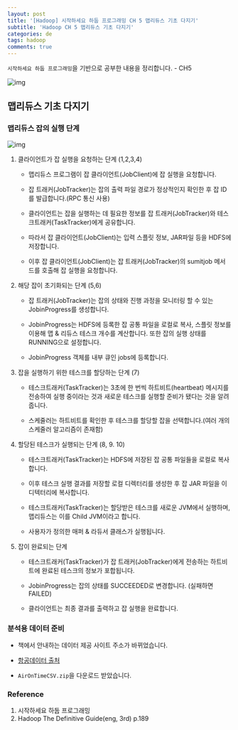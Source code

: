 ```yaml
---
layout: post
title: '[Hadoop] 시작하세요 하둡 프로그래밍 CH 5 맵리듀스 기초 다지기'
subtitle: 'Hadoop CH 5 맵리듀스 기초 다지기'
categories: de
tags: hadoop
comments: true
---
```

`시작하세요 하둡 프로그래밍`을 기반으로 공부한 내용을 정리합니다. - CH5

![img](/assets/img/post/hadoop/hadoop_book.png)

## 맵리듀스 기초 다지기

### 맵리듀스 잡의 실행 단계

![img](/assets/img/post/hadoop/2021-1-28-hadoop-5-0.jpg)

1. 클라이언트가 잡 실행을 요청하는 단계 (1,2,3,4)

    - 맵리듀스 프로그램이 잡 클라이언트(JobClient)에 잡 실행을 요청합니다.

    - 잡 트래커(JobTracker)는 잡의 출력 파일 경로가 정상적인지 확인한 후 잡 ID를 발급합니다.(RPC 통신 사용)

    - 클라이언트는 잡을 실행하는 데 필요한 정보를 잡 트래커(JobTracker)와 테스크트래커(TaskTracker)에게 공유합니다.

    - 따라서 잡 클라이언트(JobClient)는 입력 스플릿 정보, JAR파일 등을 HDFS에 저장합니다.

    - 이후 잡 클라이언트(JobClient)는 잡 트래커(JobTracker)의 sumitjob 메서드를 호출해 잡 실행을 요청합니다.

2. 해당 잡이 초기화되는 단계 (5,6)

    - 잡 트래커(JobTracker)는 잡의 상태와 진행 과정을 모니터링 할 수 있는 JobinProgress를 생성합니다.

    - JobinProgress는 HDFS에 등록한 잡 공통 파일을 로컬로 복사, 스플릿 정보를 이용해 맵 & 리듀스 테스크 개수를 계산합니다. 또한 잡의 실행 상태를 RUNNING으로 설정합니다.

    - JobinProgress 객체를 내부 큐인 jobs에 등록합니다.

3. 잡을 실행하기 위한 테스크를 할당하는 단계 (7)

    - 테스크트래커(TaskTracker)는 3초에 한 번씩 하트비트(heartbeat) 메시지를 전송하여 실행 중이라는 것과 새로운 테스크를 실행할 준비가 됐다는 것을 알려줍니다.

    - 스케줄러는 하트비트를 확인한 후 테스크를 할당할 잡을 선택합니다.(여러 개의 스케줄러 알고리즘이 존재함)

4. 할당된 테스크가 실행되는 단계 (8, 9. 10)

    - 테스크트래커(TaskTracker)는  HDFS에 저장된 잡 공통 파일들을 로컬로 복사합니다.

    - 이후 테스크 실행 결과를 저장할 로컬 디렉터리를 생성한 후 잡 JAR 파일을 이 디텍터리에 복사합니다.

    - 테스크트래커(TaskTracker)는 할당받은 테스크를 새로운 JVM에서 실행하며, 맵리듀스는 이를 Child JVM이라고 합니다.

    - 사용자가 정의한 매퍼 & 라듀서 클래스가 실행됩니다.

5. 잡이 완료되는 단계

    - 테스크트래커(TaskTracker)가 잡 트래커(JobTracker)에게 전송하는 하트비트에 완료된 테스크의 정보가 포합됩니다.

    - JobinProgress는 잡의 상태를 SUCCEEDED로 변경합니다. (실패하면 FAILED)

    - 클라이언트는 최종 결과를 출력하고 잡 실행을 완료합니다.

### 분석용 데이터 준비

- 책에서 안내하는 데이터 제공 사이트 주소가 바뀌었습니다.

- [항공데이터 출처](https://packages.revolutionanalytics.com/datasets/AirOnTime87to12)

- `AirOnTimeCSV.zip`을 다운로드 받았습니다. 

### Reference

1. 시작하세요 하둡 프로그래밍
2. Hadoop The Definitive Guide(eng, 3rd) p.189